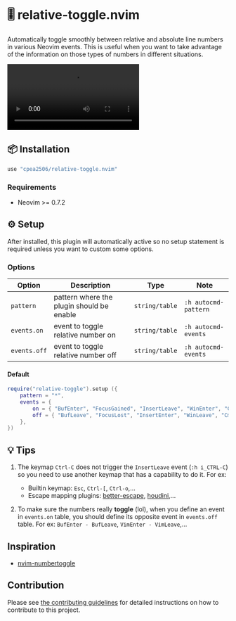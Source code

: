 # 🎚️ relative-toggle.nvim

Automatically toggle smoothly between relative and absolute line numbers in various Neovim events. This is useful when you want to take advantage of the information on those types of numbers in different situations.

![demo](https://user-images.githubusercontent.com/42694704/224506660-75dc1e01-83ef-4cab-9361-55b45a1c4539.mov)

## 📦 Installation

```lua
use "cpea2506/relative-toggle.nvim"
```

### Requirements

- Neovim >= 0.7.2

## ⚙️ Setup

After installed, this plugin will automatically active so no setup statement is required unless you want to custom some options.

### Options

| Option       | Description                               | Type           | Note                 |
| ------------ | ----------------------------------------- | -------------- | -------------------- |
| `pattern`    | pattern where the plugin should be enable | `string/table` | `:h autocmd-pattern` |
| `events.on`  | event to toggle relative number on        | `string/table` | `:h autocmd-events`  |
| `events.off` | event to toggle relative number off       | `string/table` | `:h autocmd-events`  |

#### Default

```lua
require("relative-toggle").setup ({
    pattern = "*",
    events = {
        on = { "BufEnter", "FocusGained", "InsertLeave", "WinEnter", "CmdLineLeave" },
        off = { "BufLeave", "FocusLost", "InsertEnter", "WinLeave", "CmdLineEnter" },
    },
})
```

## 💡 Tips

1. The keymap `Ctrl-C` does not trigger the `InsertLeave` event (`:h i_CTRL-C`) so you need to use another keymap that has a capability to do it. For ex:

   - Builtin keymap: `Esc`, `Ctrl-[`, `Ctrl-o`,...
   - Escape mapping plugins: [better-escape][better-escape], [houdini][houdini],...

2. To make sure the numbers really **toggle** (lol), when you define an event in `events.on` table, you should define its opposite event in `events.off` table. For ex: `BufEnter - BufLeave`, `VimEnter - VimLeave`,...

## Inspiration

- [nvim-numbertoggle](https://github.com/sitiom/nvim-numbertoggle)

## Contribution

Please see [the contributing guidelines](CONTRIBUTING.md) for detailed
instructions on how to contribute to this project.

<!--- references --->

[better-escape]: https://github.com/max397574/better-escape.nvim
[houdini]: https://github.com/TheBlob42/houdini.nvim
